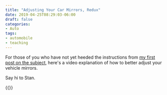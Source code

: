 ```yaml
---
title: "Adjusting Your Car Mirrors, Redux"
date: 2019-04-25T08:29:03-06:00
draft: false
categories:
- Auto
tags:
- automobile
- teaching
---
```


For those of you who have not yet heeded the instructions from [my first post on the subject](/2018/04/09/closer-than-they-appearror), here's a video explanation of how to better adjust your vehicle mirrors.

Say hi to Stan.

{{<youtube QIkodlp8HMM>}}
